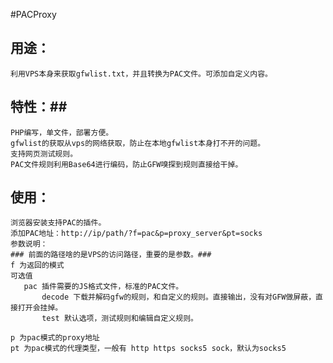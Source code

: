 #PACProxy
## 用途： ##
    利用VPS本身来获取gfwlist.txt，并且转换为PAC文件。可添加自定义内容。
## 特性：##
    PHP编写，单文件，部署方便。
    gfwlist的获取从vps的网络获取，防止在本地gfwlist本身打不开的问题。
    支持网页测试规则。
    PAC文件规则利用Base64进行编码，防止GFW嗅探到规则直接给干掉。
    
## 使用： ##
    浏览器安装支持PAC的插件。
    添加PAC地址：http://ip/path/?f=pac&p=proxy_server&pt=socks
    参数说明：
    ### 前面的路径啥的是VPS的访问路径，重要的是参数。###
    f 为返回的模式
    可选值 
       pac 插件需要的JS格式文件，标准的PAC文件。
           decode 下载并解码gfw的规则，和自定义的规则。直接输出，没有对GFW做屏蔽，直接打开会挂掉。
           test 默认选项，测试规则和编辑自定义规则。
           
    p 为pac模式的proxy地址
    pt 为pac模式的代理类型，一般有 http https socks5 sock，默认为socks5